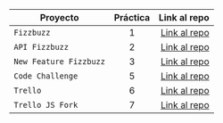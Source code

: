| Proyecto | Práctica | Link al repo |
| ------------- |:-------------:| -----:|
|`Fizzbuzz`|1|[Link al repo](https://github.com/LouiseMillan/fizzbuzz.git)|
|`API Fizzbuzz`|2|[Link al repo](https://github.com/LouiseMillan/API-Fizzbuzz.git)|
|`New Feature Fizzbuzz`|3|[Link al repo](https://github.com/LouiseMillan/New-Feature-Fizzbuzz.git)|
|`Code Challenge`|5|[Link al repo](https://github.com/LouiseMillan/Code-Challenge.git)|
|`Trello`|6|[Link al repo](https://github.com/LouiseMillan/Trello.git)|
|`Trello JS Fork`|7|[Link al repo](https://github.com/LouiseMillan/Trello-JS-Fork.git)|
